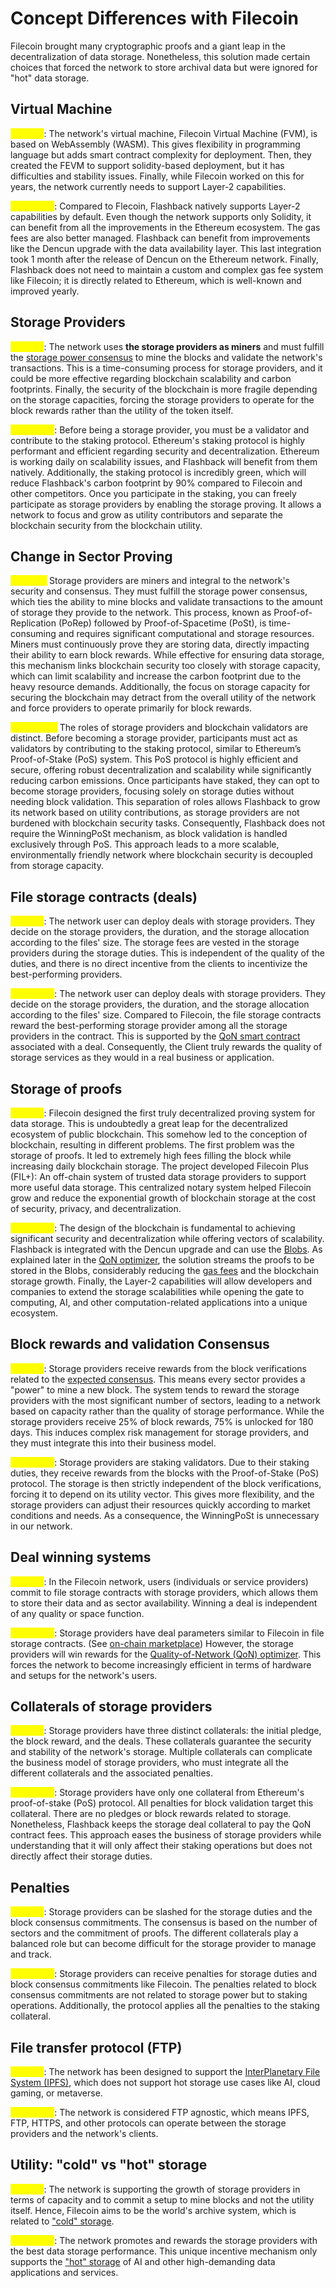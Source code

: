 # Concept Differences with Filecoin

Filecoin brought many cryptographic proofs and a giant leap in the decentralization of data storage. Nonetheless, this solution made certain choices that forced the network to store archival data but were ignored for "hot" data storage.&#x20;

## Virtual Machine

<mark style="color:yellow;">**Filecoin**</mark>: The network's virtual machine, Filecoin Virtual Machine (FVM), is based on WebAssembly (WASM). This gives flexibility in programming language but adds smart contract complexity for deployment. Then, they created the FEVM to support solidity-based deployment, but it has difficulties and stability issues. Finally, while Filecoin worked on this for years, the network currently needs to support Layer-2 capabilities.

<mark style="color:yellow;">**Flashback**</mark>: Compared to Flecoin, Flashback natively supports Layer-2 capabilities by default. Even though the network supports only Solidity, it can benefit from all the improvements in the Ethereum ecosystem. The gas fees are also better managed. Flashback can benefit from improvements like the Dencun upgrade with the data availability layer. This last integration took 1 month after the release of Dencun on the Ethereum network. Finally, Flashback does not need to maintain a custom and complex gas fee system like Filecoin; it is directly related to Ethereum, which is well-known and improved yearly.

## Storage Providers

<mark style="color:yellow;">**Filecoin**</mark>: The network uses **the storage providers as miners** and must fulfill the [storage power consensus](https://spec.filecoin.io/systems/filecoin\_blockchain/storage\_power\_consensus/) to mine the blocks and validate the network's transactions. This is a time-consuming process for storage providers, and it could be more effective regarding blockchain scalability and carbon footprints. Finally, the security of the blockchain is more fragile depending on the storage capacities, forcing the storage providers to operate for the block rewards rather than the utility of the token itself.

<mark style="color:yellow;">**Flashback**</mark>: Before being a storage provider, you must be a validator and contribute to the staking protocol. Ethereum's staking protocol is highly performant and efficient regarding security and decentralization. Ethereum is working daily on scalability issues, and Flashback will benefit from them natively. Additionally, the staking protocol is incredibly green, which will reduce Flashback's carbon footprint by 90% compared to Filecoin and other competitors. Once you participate in the staking, you can freely participate as storage providers by enabling the storage proving. It allows a network to focus and grow as utility contributors and separate the blockchain security from the blockchain utility.

## **Change in Sector Proving**

<mark style="color:yellow;">**Filecoin:**</mark> Storage providers are miners and integral to the network's security and consensus. They must fulfill the storage power consensus, which ties the ability to mine blocks and validate transactions to the amount of storage they provide to the network. This process, known as Proof-of-Replication (PoRep) followed by Proof-of-Spacetime (PoSt), is time-consuming and requires significant computational and storage resources. Miners must continuously prove they are storing data, directly impacting their ability to earn block rewards. While effective for ensuring data storage, this mechanism links blockchain security too closely with storage capacity, which can limit scalability and increase the carbon footprint due to the heavy resource demands. Additionally, the focus on storage capacity for securing the blockchain may detract from the overall utility of the network and force providers to operate primarily for block rewards.

<mark style="color:yellow;">**Flashback:**</mark> The roles of storage providers and blockchain validators are distinct. Before becoming a storage provider, participants must act as validators by contributing to the staking protocol, similar to Ethereum’s Proof-of-Stake (PoS) system. This PoS protocol is highly efficient and secure, offering robust decentralization and scalability while significantly reducing carbon emissions. Once participants have staked, they can opt to become storage providers, focusing solely on storage duties without needing block validation. This separation of roles allows Flashback to grow its network based on utility contributions, as storage providers are not burdened with blockchain security tasks. Consequently, Flashback does not require the WinningPoSt mechanism, as block validation is handled exclusively through PoS. This approach leads to a more scalable, environmentally friendly network where blockchain security is decoupled from storage capacity.

## File storage contracts (deals)

<mark style="color:yellow;">**Filecoin**</mark>: The network user can deploy deals with storage providers. They decide on the storage providers, the duration, and the storage allocation according to the files' size. The storage fees are vested in the storage providers during the storage duties. This is independent of the quality of the duties, and there is no direct incentive from the clients to incentivize the best-performing providers.

<mark style="color:yellow;">**Flashback**</mark>: The network user can deploy deals with storage providers. They decide on the storage providers, the duration, and the storage allocation according to the files' size. Compared to Filecoin, the file storage contracts reward the best-performing storage provider among all the storage providers in the contract. This is supported by the [QoN smart contract](quality-of-network-qon-optimizer.md) associated with a deal. Consequently, the Client truly rewards the quality of storage services as they would in a real business or application.

## Storage of proofs

<mark style="color:yellow;">**Filecoin**</mark>: Filecoin designed the first truly decentralized proving system for data storage. This is undoubtedly a great leap for the decentralized ecosystem of public blockchain. This somehow led to the conception of blockchain, resulting in different problems. The first problem was the storage of proofs. It led to extremely high fees filling the block while increasing daily blockchain storage. The project developed Filecoin Plus (FIL+): An off-chain system of trusted data storage providers to support more useful data storage. This centralized notary system helped Filecoin grow and reduce the exponential growth of blockchain storage at the cost of security, privacy, and decentralization.

<mark style="color:yellow;">**Flashback**</mark>: The design of the blockchain is fundamental to achieving significant security and decentralization while offering vectors of scalability. Flashback is integrated with the Dencun upgrade and can use the [Blobs](ethereum-stack-in-nephele/advanced/blockchain-data-availability.md). As explained later in the [QoN optimizer](quality-of-network-qon-optimizer.md), the solution streams the proofs to be stored in the Blobs, considerably reducing the [gas fees](https://unchainedcrypto.com/how-much-will-the-dencun-upgrade-really-reduce-ethereum-layer-2-fees-by/) and the blockchain storage growth. Finally, the Layer-2 capabilities will allow developers and companies to extend the storage scalabilities while opening the gate to computing, AI, and other computation-related applications into a unique ecosystem.

## Block rewards and validation Consensus

<mark style="color:yellow;">**Filecoin**</mark>: Storage providers receive rewards from the block verifications related to the [expected consensus](storage-mechanisms/expected-consensus.md). This means every sector provides a "power" to mine a new block. The system tends to reward the storage providers with the most significant number of sectors, leading to a network based on capacity rather than the quality of storage performance. While the storage providers receive 25% of block rewards, 75% is unlocked for 180 days. This induces complex risk management for storage providers, and they must integrate this into their business model.

<mark style="color:yellow;">**Flashback**</mark>: Storage providers are staking validators. Due to their staking duties, they receive rewards from the blocks with the Proof-of-Stake (PoS) protocol. The storage is then strictly independent of the block verifications, forcing it to depend on its utility vector. This gives more flexibility, and the storage providers can adjust their resources quickly according to market conditions and needs. As a consequence, the WinningPoSt is unnecessary in our network.

## Deal winning systems

<mark style="color:yellow;">**Filecoin**</mark>: In the Filecoin network, users (individuals or service providers) commit to file storage contracts with storage providers, which allows them to store their data and as sector availability. Winning a deal is independent of any quality or space function.

<mark style="color:yellow;">**Flashback**</mark>: Storage providers have deal parameters similar to Filecoin in file storage contracts. (See [on-chain marketplace](storage-mechanisms/on-chain-marketplace/)) However, the storage providers will win rewards for the [Quality-of-Network (QoN) optimizer](quality-of-network-qon-optimizer.md). This forces the network to become increasingly efficient in terms of hardware and setups for the network's users.

## Collaterals of storage providers

<mark style="color:yellow;">**Filecoin**</mark>: Storage providers have three distinct collaterals: the initial pledge, the block reward, and the deals. These collaterals guarantee the security and stability of the network's storage. Multiple collaterals can complicate the business model of storage providers, who must integrate all the different collaterals and the associated penalties.

<mark style="color:yellow;">**Flashback**</mark>: Storage providers have only one collateral from Ethereum's proof-of-stake (PoS) protocol. All penalties for block validation target this collateral. There are no pledges or block rewards related to storage. Nonetheless, Flashback keeps the storage deal collateral to pay the QoN contract fees. This approach eases the business of storage providers while understanding that it will only affect their staking operations but does not directly affect their storage duties.

## Penalties

<mark style="color:yellow;">**Filecoin**</mark>: Storage providers can be slashed for the storage duties and the block consensus commitments. The consensus is based on the number of sectors and the commitment of proofs. The different collaterals play a balanced role but can become difficult for the storage provider to manage and track.

<mark style="color:yellow;">**Flashback**</mark>: Storage providers can receive penalties for storage duties and block consensus commitments like Filecoin. The penalties related to block consensus commitments are not related to storage power but to staking operations. Additionally, the protocol applies all the penalties to the staking collateral.

## File transfer protocol (FTP)

<mark style="color:yellow;">**Filecoin**</mark>: The network has been designed to support the [InterPlanetary File System (IPFS)](https://ipfs.tech/), which does not support hot storage use cases like AI, cloud gaming, or metaverse.

<mark style="color:yellow;">**Flashback**</mark>: The network is considered FTP agnostic, which means IPFS, FTP, HTTPS, and other protocols can operate between the storage providers and the network's clients.

## Utility: "cold" vs "hot" storage

<mark style="color:yellow;">**Filecoin**</mark>: The network is supporting the growth of storage providers in terms of capacity and to commit a setup to mine blocks and not the utility itself. Hence, Filecoin aims to be the world's archive system, which is related to ["cold" storage](https://www.seagate.com/fr/fr/blog/what-is-cold-data-storage/).

<mark style="color:yellow;">**Flashback**</mark>: The network promotes and rewards the storage providers with the best data storage performance. This unique incentive mechanism only supports the ["hot" storage](https://www.logicmonitor.com/blog/hot-storage-vs-cold-storage) of AI and other high-demanding data applications and services.
